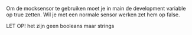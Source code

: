 Om de mocksensor te gebruiken moet je in main de development variable op true zetten.
Wil je met een normale sensor werken zet hem op false.

LET OP!
het zijn geen booleans maar strings
